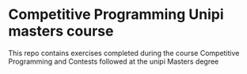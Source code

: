 # Competitive Programming Unipi masters course

This repo contains exercises completed during the course Competitive Programming and Contests followed at the unipi Masters degree
